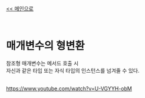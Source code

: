 [<< 메인으로](https://github.com/AtomicLiquors/Java_Wiki_Chb)

&nbsp;  
# 매개변수의 형변환
참조형 매개변수는 메서드 호출 시   
자신과 같은 타입 또는 자식 타입의 인스턴스를 넘겨줄 수 있다.

&nbsp;  
https://www.youtube.com/watch?v=U-VGYYH-obM





&nbsp;  



&nbsp;  




&nbsp;  




&nbsp;  
